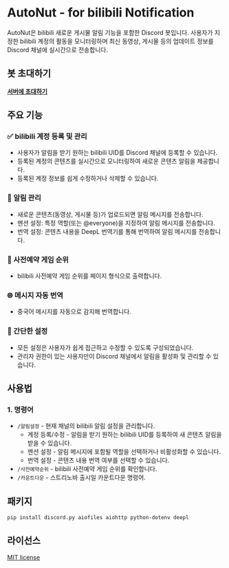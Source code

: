 # AutoNut - for bilibili Notification
AutoNut은 bilibili 새로운 게시물 알림 기능을 포함한 Discord 봇입니다. 사용자가 지정한 bilibili 계정의 활동을 모니터링하며 최신 동영상, 게시물 등의 업데이트 정보를 Discord 채널에 실시간으로 전송합니다.

## 봇 초대하기
**[서버에 초대하기](https://discord.com/oauth2/authorize?client_id=1305039063081816074&permissions=415001701376&integration_type=0&scope=bot+applications.commands)**

## 주요 기능
### ✅ bilibili 계정 등록 및 관리
- 사용자가 알림을 받기 원하는 bilibili UID를 Discord 채널에 등록할 수 있습니다.
- 등록된 계정의 콘텐츠를 실시간으로 모니터링하여 새로운 콘텐츠 알림을 제공합니다.
- 등록된 계정 정보를 쉽게 수정하거나 삭제할 수 있습니다.
  
### 🔔 알림 관리
- 새로운 콘텐츠(동영상, 게시물 등)가 업로드되면 알림 메시지를 전송합니다.
- 멘션 설정: 특정 역할(또는 @everyone)을 지정하여 알림 메시지를 전송합니다.
- 번역 설정: 콘텐츠 내용을 DeepL 번역기를 통해 번역하여 알림 메시지를 전송합니다.
  
### 🚀 사전예약 게임 순위
- bilibili 사전예약 게임 순위를 페이지 형식으로 출력합니다.

### 🌐 메시지 자동 번역
- 중국어 메시지를 자동으로 감지해 번역합니다.
  
### 📌 간단한 설정
- 모든 설정은 사용자가 쉽게 접근하고 수정할 수 있도록 구성되었습니다.
- 관리자 권한이 있는 사용자만이 Discord 채널에서 알림을 활성화 및 관리할 수 있습니다.

## 사용법
### 1. 명령어
- `/알림설정` - 현재 채널의 bilibili 알림 설정을 관리합니다.
  - 계정 등록/수정 - 알림을 받기 원하는 bilibili UID를 등록하여 새 콘텐츠 알림을 받을 수 있습니다.
  - 멘션 설정 - 알림 메시지에 포함될 역할을 선택하거나 비활성화할 수 있습니다.
  - 번역 설정 - 콘텐츠 내용 번역 여부를 선택할 수 있습니다.
- `/사전예약순위` - bilibili 사전예약 게임 순위를 확인합니다.
- `/카운트다운` - 스트리노바 출시일 카운트다운 명령어.

## 패키지 ##
```
pip install discord.py aiofiles aiohttp python-dotenv deepl
```

## 라이선스
[MIT license](https://github.com/MayNut02/AutoNut/blob/main/LICENSE)

